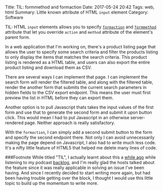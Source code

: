 Title: TIL: formmethod and formaction
Date: 2017-05-24 20:42
Tags: web, html
Summary: Little known attribute of HTML `input` element
Category: Software


TIL: HTML `input` elements allows you to specify [`formaction`](https://developer.mozilla.org/en-US/docs/Web/HTML/Element/button#attr-formaction)
and [`formmethod`](https://developer.mozilla.org/en-US/docs/Web/HTML/Element/button#attr-formmethod) attribute that let you override
`action` and `method` attribute of the element's parent form.

In a web application that I'm working on, there's a product listing page that allows the user
to specify some search criteria and filter the products listing to only display the items that matches
the search criteria. This product listing is rendered as a HTML table, and users can also export the entire
product listing and download them as CSV.

There are several ways I can implement that page. I can implement the search form will render the filtered table,
and along with the filtered table, render the another form that submits the current search parameters in hidden fields
to the CSV export endpoint. This means the user must first preview the list in HTML before they can export them.

Another option is to pull Javascript thats takes the input values of the first form and use that to generate the second form
and submit it upon button click. This would mean I had to put Javascript in an otherwise server-rendered page. Neither approach is really
satisfactory.

With the `formaction`, I can simply add a second submit button to the form and specify the second endpoint there.
Not only I can avoid unnecessarily making the page depend on Javascript, I also had to write much less code.
It's a nifty little feature of HTML5 that helped me delete many lines of code.


###Footnote
While titled "TIL", I actually learnt about this a [while ago](https://twitter.com/_hdra/status/841481951764594688) while listening
to my podcast [backlog](http://bikeshed.fm/100), and I'm really glad the hosts talked about the feature since it was really applicable
in solving an issue I've been having. And since I recently decided to start writing more again, but had been having trouble getting over
the block, I thought I would use this little topic to build up the momentum to write more.
